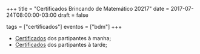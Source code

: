 +++
title = "Certificados Brincando de Matemático 20217"
date = 2017-07-24T08:00:00-03:00
draft = false

tags = ["certificados"]
eventos = ["bdm"]
+++

- [Certificados](/arquivos/2017/bdm/bdm_manha_2017.pdf) dos partipantes à manha;
- [Certificados](/arquivos/2017/bdm/bdm_tarde_2017.pdf) dos partipantes à tarde;
